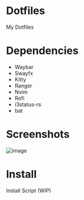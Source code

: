 # Dotfiles
My Dotfiles 

# Dependencies
- Waybar
- Swayfx
- Kitty
- Ranger
- Nvim
- Rofi
- i3status-rs
- bat

# Screenshots 

![image](https://github.com/user-attachments/assets/8818350e-9f46-4266-92a1-77f0c272f642)

# Install
Install Script (WIP)
